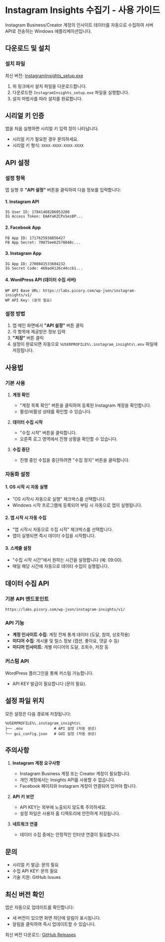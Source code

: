 # Instagram Insights 수집기 - 사용 가이드

Instagram Business/Creator 계정의 인사이트 데이터를 자동으로 수집하여 서버 API로 전송하는 Windows 애플리케이션입니다.

## 다운로드 및 설치

### 설치 파일
최신 버전: [InstagramInsights_setup.exe](https://github.com/picory/instagram-insights-release/releases/download/0.8.1/InstagramInsights_setup.exe)

1. 위 링크에서 설치 파일을 다운로드합니다.
2. 다운로드한 `InstagramInsights_setup.exe` 파일을 실행합니다.
3. 설치 마법사를 따라 설치를 완료합니다.

## 시리얼 키 인증

앱을 처음 실행하면 시리얼 키 입력 창이 나타납니다.

- 시리얼 키가 필요한 경우 문의하세요.
- 시리얼 키 형식: `XXXX-XXXX-XXXX-XXXX`

## API 설정

### 설정 항목

앱 실행 후 **"API 설정"** 버튼을 클릭하여 다음 정보를 입력합니다:

#### 1. Instagram API
```
IG User ID: 17841468286053280
IG Access Token: EAAYaKZCPxSesBP...
```

#### 2. Facebook App
```
FB App ID: 1717625938856427
FB App Secret: 70875ee62578848c...
```

#### 3. Instagram App
```
IG App ID: 2700841533604232
IG Secret Code: 460ad4126c44ccb1...
```

#### 4. WordPress API (데이터 수집 서버)
```
WP API Base URL: https://labs.picory.com/wp-json/instagram-insights/v1/
WP API Key: (문의 필요)
```

### 설정 방법

1. 앱 메인 화면에서 **"API 설정"** 버튼 클릭
2. 각 항목에 제공받은 정보 입력
3. **"저장"** 버튼 클릭
4. 설정이 완료되면 자동으로 `%USERPROFILE%\.instagram_insights\.env` 파일에 저장됩니다.

## 사용법

### 기본 사용

1. **계정 확인**
   - "계정 목록 확인" 버튼을 클릭하여 등록된 Instagram 계정을 확인합니다.
   - 활성/비활성 상태를 확인할 수 있습니다.

2. **데이터 수집 시작**
   - "수집 시작" 버튼을 클릭합니다.
   - 오른쪽 로그 영역에서 진행 상황을 확인할 수 있습니다.

3. **수집 중단**
   - 진행 중인 수집을 중단하려면 "수집 정지" 버튼을 클릭합니다.

### 자동화 설정

#### 1. OS 시작 시 자동 실행
- "OS 시작시 자동으로 실행" 체크박스를 선택합니다.
- Windows 시작 프로그램에 등록되어 부팅 시 자동으로 앱이 실행됩니다.

#### 2. 앱 시작 시 자동 수집
- "앱 시작시 자동으로 수집 시작" 체크박스를 선택합니다.
- 앱이 실행되면 즉시 데이터 수집을 시작합니다.

#### 3. 스케줄 설정
- "수집 시작 시간"에서 원하는 시간을 설정합니다 (예: 09:00).
- 매일 해당 시간에 자동으로 데이터 수집이 실행됩니다.

## 데이터 수집 API

### 기본 API 엔드포인트
```
https://labs.picory.com/wp-json/instagram-insights/v1/
```

### API 기능
- **계정 인사이트 수집**: 계정 전체 통계 데이터 (도달, 참여, 상호작용)
- **미디어 수집**: 게시물 및 릴스 정보 (캡션, 좋아요, 댓글 수 등)
- **미디어 인사이트**: 개별 미디어의 도달, 조회수, 저장 등

### 커스텀 API
WordPress 플러그인을 통해 커스텀 가능합니다.
- API KEY 발급이 필요합니다 (문의 필요).

## 설정 파일 위치

모든 설정은 다음 경로에 저장됩니다:
```
%USERPROFILE%\.instagram_insights\
├── .env              # API 설정 (자동 생성)
└── gui_config.json   # GUI 설정 (자동 생성)
```

## 주의사항

1. **Instagram 계정 요구사항**
   - Instagram Business 계정 또는 Creator 계정이 필요합니다.
   - 개인 계정에서는 Insights API를 사용할 수 없습니다.
   - Facebook 페이지와 Instagram 계정이 연결되어 있어야 합니다.

2. **API 키 보안**
   - API KEY는 외부에 노출되지 않도록 주의하세요.
   - 설정 파일은 사용자 홈 디렉토리에 안전하게 저장됩니다.

3. **네트워크 연결**
   - 데이터 수집 중에는 안정적인 인터넷 연결이 필요합니다.

## 문의

- 시리얼 키 발급: 문의 필요
- 수집 API KEY: 문의 필요
- 기술 지원: GitHub Issues

## 최신 버전 확인

앱은 자동으로 업데이트를 확인합니다:
- 새 버전이 있으면 화면 하단에 알림이 표시됩니다.
- 알림을 클릭하여 즉시 업데이트할 수 있습니다.

최신 버전 다운로드: [GitHub Releases](https://github.com/picory/instagram-insights-release/releases)
